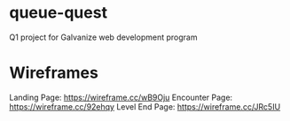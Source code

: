 # queue-quest
Q1 project for Galvanize web development program

# Wireframes

Landing Page: https://wireframe.cc/wB9Oju
Encounter Page: https://wireframe.cc/92ehqy
Level End Page: https://wireframe.cc/JRc5IU
